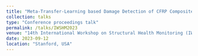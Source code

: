 ```yaml
---
title: "Meta-Transfer-Learning based Damage Detection of CFRP Composite Structures"
collection: talks
type: "Conference proceedings talk"
permalink: /talks/IWSHM2023
venue: "14th International Workshop on Structural Health Monitoring (IWSHM2023)"
date: 2023-09-12
location: "Stanford, USA"
---
```


